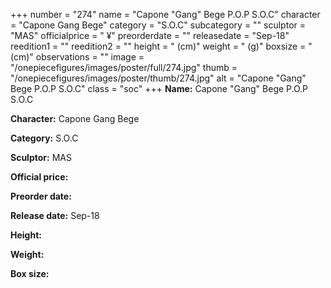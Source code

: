 +++
number = "274"
name = "Capone &#34;Gang&#34; Bege P.O.P S.O.C"
character = "Capone Gang Bege"
category = "S.O.C"
subcategory = ""
sculptor = "MAS"
officialprice = " ¥"
preorderdate = ""
releasedate = "Sep-18"
reedition1 = ""
reedition2 = ""
height = " (cm)"
weight = " (g)"
boxsize = " (cm)"
observations = ""
image = "/onepiecefigures/images/poster/full/274.jpg"
thumb = "/onepiecefigures/images/poster/thumb/274.jpg"
alt = "Capone &#34;Gang&#34; Bege P.O.P S.O.C"
class = "soc"
+++
**Name:** Capone &#34;Gang&#34; Bege P.O.P S.O.C

**Character:** Capone Gang Bege

**Category:** S.O.C 

**Sculptor:** MAS

**Official price:** 

**Preorder date:** 

**Release date:** Sep-18

**Height:** 

**Weight:** 

**Box size:** 

